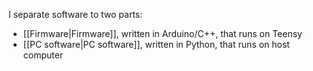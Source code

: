 I separate software to two parts:
* [[Firmware|Firmware]], written in Arduino/C++, that runs on Teensy
* [[PC software|PC software]], written in Python, that runs on host computer
